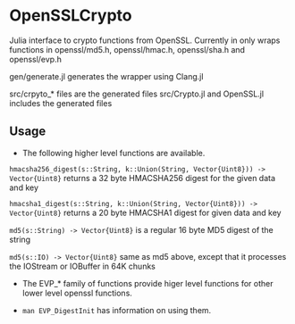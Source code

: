 OpenSSLCrypto
=============

Julia interface to crypto functions from OpenSSL.
Currently in only wraps functions in openssl/md5.h, openssl/hmac.h, openssl/sha.h and openssl/evp.h 

gen/generate.jl generates the wrapper using Clang.jl

src/crpyto_* files are the generated files
src/Crypto.jl and OpenSSL.jl includes the generated files

## Usage

- The following higher level functions are available.

```hmacsha256_digest(s::String, k::Union(String, Vector{Uint8})) -> Vector{Uint8}``` returns a 32 byte HMACSHA256 digest for the given data and key

```hmacsha1_digest(s::String, k::Union(String, Vector{Uint8})) -> Vector{Uint8}```  returns a 20 byte HMACSHA1 digest for given data and key

```md5(s::String) -> Vector{Uint8}``` is a regular 16 byte MD5 digest of the string

```md5(s::IO) -> Vector{Uint8}``` same as md5 above, except that it processes the IOStream  or IOBuffer in 64K chunks



- The EVP_* family of functions provide higer level functions for other lower level openssl functions.

- ```man EVP_DigestInit``` has information on using them.
  

















